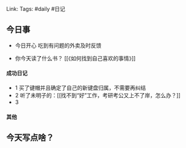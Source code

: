 Link: 
Tags: #daily #日记

## 今日事
- 今日开心
吃到有问题的外卖及时反馈

- 你今天读了什么书？
[[《如何找到自己喜欢的事情》]]


#### 成功日记

- 1 买了键帽并且确定了自己的新键盘归属，不需要再纠结
- 2 听了未明子的：[[找不到“好”工作，考研考公又上不了岸，怎么办？]]
- 3

#### 其他



## 今天写点啥？
